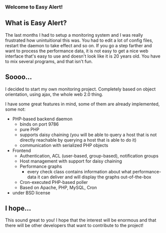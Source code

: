 ### Welcome to Easy Alert!

## What is Easy Alert?

The last months I had to setup a monitoring system and I was really
frustrated how unintuitional this was. You had to edit a lot of
config files, restart the daemon to take effect and so on. If you go
a step farther and want to process the performance data, it is not
easy to get a nice web interface that's easy to use and doesn't look
like it is 20 years old. You have to mix several programs, and that
isn't fun.

## Soooo...
I decided to start my own monitoring project. Completely based on
object orientation, using ajax, the whole web 2.0 thing.

I have some great features in mind, some of them are already
implemented, some not:

 - PHP-based backend daemon
    - binds on port 9786
    - pure PHP
    - supports daisy chaining (you will be able to query a host
      that is not directly reachable by querying a host that is
      able to do it)
    - communication with serialized PHP objects
 - Frontend
    - Authentication, ACL (user-based, group-based), notification
      groups
    - Host management with support for daisy chaining
    - Performance graphs
       - every check class contains information about what
         performance-data it can deliver and will display the
         graphs out-of-the-box
    - Cron-executed PHP-based poller
    - Based on Apache, PHP, MySQL, Cron
  - under BSD license


## I hope...

This sound great to you! I hope that the interest will be enormous
and that there will be other developers that want to contribute to
the project!
